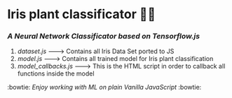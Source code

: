 # Iris plant classificator :tulip::memo:
### _A Neural Network Classificator based on Tensorflow.js_ 

1. _dataset.js_ ---> Contains all Iris Data Set ported to JS
2. _model.js_ ---> Contains all trained model for Iris plant classification
3. _model_callbacks.js_ ---> This is the HTML script in order to callback all functions inside the model

:bowtie: _Enjoy working with ML on plain Vanilla JavaScript_ :bowtie:
